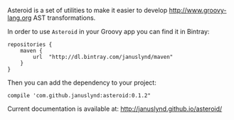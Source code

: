 Asteroid is a set of utilities to make it easier to develop http://www.groovy-lang.org AST transformations.

In order to use `Asteroid` in your Groovy app you can find it in Bintray:

    repositories {
        maven {
            url  "http://dl.bintray.com/januslynd/maven"
        }
    }

Then you can add the dependency to your project:

    compile 'com.github.januslynd:asteroid:0.1.2"

Current documentation is available at: http://januslynd.github.io/asteroid/
